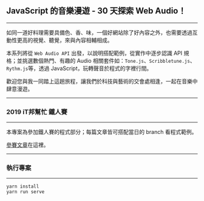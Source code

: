 ## JavaScript 的音樂漫遊 - 30 天探索 Web Audio！
---

如同一道好料理需要具備色、香、味，一個好網站除了好內容之外，也需要透過互動性更高的視覺、聽覺，來與內容相輔相成。

本系列將從 `Web Audio API` 出發，以說明搭配範例，從實作中逐步認識 API 規格；並挑選數個熱門、有趣的 Audio 相關套件如：`Tone.js`、`Scribbletune.js`、`Rythm.js`等，透過 JavaScript，玩轉聲音於程式的字裡行間。

歡迎您與我一同踏上這趟旅程，讓我們於科技與藝術的交會處相逢，一起在音樂中肆意漫遊。

---
### 2019 iT邦幫忙 鐵人賽
---

本專案為參加鐵人賽的程式部分；每篇文章皆可搭配當日的 branch 看程式範例。

[參賽文章]()在這裡。

---
### 執行專案
---

```
yarn install
yarn run serve
```
